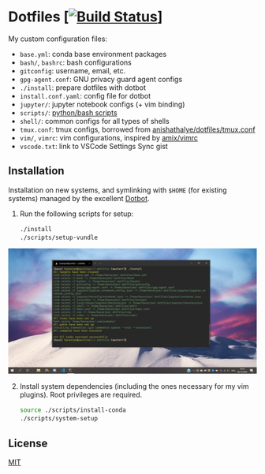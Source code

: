 # Dotfiles [[![Build Status](https://travis-ci.com/rajitbanerjee/dotfiles.svg?branch=master)](https://travis-ci.com/rajitbanerjee/dotfiles)]

My custom configuration files:

- `base.yml`: conda base environment packages
- `bash/`, `bashrc`: bash configurations
- `gitconfig`: username, email, etc.
- `gpg-agent.conf`: GNU privacy guard agent configs
- `./install`: prepare dotfiles with dotbot
- `install.conf.yaml`: config file for dotbot
- `jupyter/`: jupyter notebook configs (+ vim binding)
- `scripts/`: [python/bash scripts][scripts]
- `shell/`: common configs for all types of shells
- `tmux.conf`: tmux configs, borrowed from [anishathalye/dotfiles/tmux.conf][anish]
- `vim/`, `vimrc`: vim configurations, inspired by [amix/vimrc][amix]
- `vscode.txt`: link to VSCode Settings Sync gist

## Installation

Installation on new systems, and symlinking with `$HOME` (for existing systems) managed by the excellent [Dotbot][dotbot].

1. Run the following scripts for setup:

   ```bash
   ./install
   ./scripts/setup-vundle
   ```

<img src='./screenshot.jpg'>

2. Install system dependencies (including the ones necessary for my vim plugins). Root privileges are required.

   ```bash
   source ./scripts/install-conda
   ./scripts/system-setup
   ```

## License

[MIT][license]

[scripts]: https://github.com/rajitbanerjee/scripts
[amix]: https://github.com/amix/vimrc
[anish]: https://github.com/anishathalye/dotfiles/blob/master/tmux.conf
[dotbot]: https://github.com/anishathalye/dotbot
[license]: LICENSE
